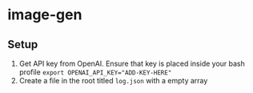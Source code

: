 # image-gen

## Setup
1) Get API key from OpenAI. Ensure that key is placed inside your bash profile `export OPENAI_API_KEY="ADD-KEY-HERE"`
2) Create a file in the root titled `log.json` with a empty array